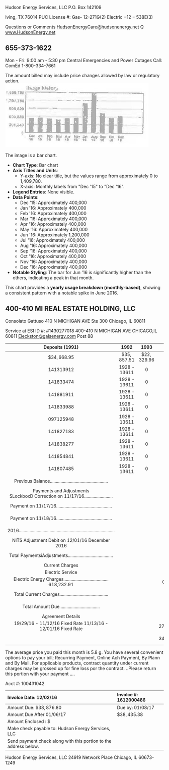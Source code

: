 Hudson Energy Services, LLC
P.O. Box 142109

Iving, TX 76014
PUC License \#: Gas-
12-271G(2) Electric
$-12-538 \mathrm{E}(3)$

Questions or Comments
HudsonEnergyCare@hudsonenergy.net
Q www.HudsonEnergy.net

## 655-373-1622

Mon - Fri: 9:00 am - 5:30 pm Central
Emergencies and Power Cutages Call: ComEd 1-800-334-7661

The amount billed may include price changes allowed by law or regulatory action.
![](images/img-0.jpeg)

The image is a bar chart.

- **Chart Type**: Bar chart
- **Axis Titles and Units**: 
  - Y-axis: No clear title, but the values range from approximately 0 to 1,409,780.
  - X-axis: Monthly labels from "Dec '15" to "Dec '16".
- **Legend Entries**: None visible.
- **Data Points**: 
  - Dec '15: Approximately 400,000
  - Jan '16: Approximately 400,000
  - Feb '16: Approximately 400,000
  - Mar '16: Approximately 400,000
  - Apr '16: Approximately 400,000
  - May '16: Approximately 400,000
  - Jun '16: Approximately 1,200,000
  - Jul '16: Approximately 400,000
  - Aug '16: Approximately 400,000
  - Sep '16: Approximately 400,000
  - Oct '16: Approximately 400,000
  - Nov '16: Approximately 400,000
  - Dec '16: Approximately 400,000
- **Notable Styling**: The bar for Jun '16 is significantly higher than the others, indicating a peak in that month.

This chart provides a **yearly usage breakdown (monthly-based)**, showing a consistent pattern with a notable spike in June 2016.

## 400-410 MI REAL ESTATE HOLDING, LLC

Consolato Gattuso
410 N MICHIGAN AVE Ste 300
Chicago, IL 60811

Service at ESI ID \#: \#1430277018 400-410 N MICHIGAN AVE CHICAGO,IL 60811
Eieckston@galsenergy.com
Post 88

| Deposits (1991) | 1992 | 1993 | 1994 | 1995 | 1996 | 1997 | 1998 |
| :--: | :--: | :--: | :--: | :--: | :--: | :--: | :--: |
| $\$ 34,668.95$ | $\$ 35,857.51$ | $\$ 22,329.96$ | $\$ 36,076.80$ | $\$ 109817$ |  |  |  |
| 141313912 | 1928 - 13611 | 0 | 0 | 1 | 109,199.88 | 170.85 |  |
| 141833474 | 1928 - 13611 | 0 | 0 | 1 | 11.88 | 5.81 |  |
| 141881911 | 1928 - 13611 | 0 | 0 | 1 | 15,190.88 | 38.85 |  |
| 141833988 | 1928 - 13611 | 0 | 0 | 1 | 19,301.26 | 364.00 |  |
| 097125948 | 1928 - 13611 | 0 | 0 | 1 | 19,836.88 | 72.04 |  |
| 141827183 | 1928 - 13611 | 0 | 0 | 1 | 288,188.88 | 382.86 |  |
| 141838277 | 1928 - 13611 | 0 | 0 | 1 | 28.45 | 8.86 |  |
| 141854841 | 1928 - 13611 | 0 | 0 | 1 | 62,428.36 | 170.21 |  |
| 141807485 | 1928 - 13611 | 0 | 0 | 1 | 68,913.88 | 848.84 |  |
| Previous Balance................................................. |  |  |  |  |  |  | $\$ 34,558.85$ |
| Payments and Adjustments <br> SLockboxD Correction on 11/17/16........................ |  |  |  |  |  |  | $\$ 34,558.95$ |
| Payment on 11/17/16............................................... |  |  |  |  |  |  | $\$ 34,558.95$ |
| Payment on 11/18/16............................................... |  |  |  |  |  |  | $\$ 34,558.95$ |
| 2016................................................................................. |  |  |  |  |  |  | $\$ 1,511.83$ |
| NITS Adjustment Debit on 12/01/16 December 2016 |  |  |  |  |  |  | $\$ 707.46$ |
| Total PaymentsiAdjustments...................................... |  |  |  |  |  |  | $\$ 32,339.86$ |
| Current Charges |  |  | City | Rate |  |  | Amount |
| Electric Service |  |  |  |  |  |  |  |
| Electric Energy Charges...................................... 618,232.91 |  |  | 0.05800 |  |  |  | $\$ 35,857.51$ |
| Total Current Charges......................................... |  |  |  |  |  |  | $\$ 35,857.51$ |
| Total Amount Due.................................. |  |  |  |  |  |  | $\$ 38,076.80$ |
| Agreement Details |  |  | Usage | Avg Rate |  |  | Amount |
| 19/29/16 - 11/12/16 Fixed Rate 11/13/16 - 12/01/16 Fixed Rate |  |  | 272,748.81 | 0.05800 |  |  | $\$ 15,819.48$ |
|  |  |  | 348,483.10 | 0.05800 |  |  | $\$ 35,038.02$ |

The average price you paid this month is $5.8 \mathrm{~g}$.
You have several convenient options to pay your bill; Recurring Payment, Online Ach Payment, By Plann and By Mail.
For applicable products, contract quantity under current charges may be grossed up for fine loss por the contract.
..Please return this portion with your payment ....

Acct \#: 100431042

| Involce Date: 12/02/16 | Involce \#: 1612000486 |
| :-- | :-- |
| Amount Due: $\$ 38,876.80$ | Due by: 01/08/17 |
| Amount Due After 01/06/17 | $\$ 38,435.38$ |
| Amount Enclosed : $\$$ |  |
| Make check payable to: Hudson Energy Services, LLC |  |
| Send payment check along with this portion to the address below. |  |

Hudson Energy Services, LLC
24919 Network Place
Chicago, IL 60673-1249

